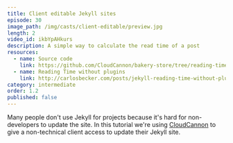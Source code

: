 ```yaml
---
title: Client editable Jekyll sites
episode: 30
image_path: /img/casts/client-editable/preview.jpg
length: 2
video_id: ikbYpAHkurs
description: A simple way to calculate the read time of a post
resources:
  - name: Source code
    link: https://github.com/CloudCannon/bakery-store/tree/reading-time
  - name: Reading Time without plugins
    link: http://carlosbecker.com/posts/jekyll-reading-time-without-plugins
category: intermediate
order: 1.2
published: false
---
```

Many people don't use Jekyll for projects because it's hard for non-developers to update the site. In this tutorial we're using [CloudCannon](http://cloudcannon.com) to give a non-technical client access to update their Jekyll site.
